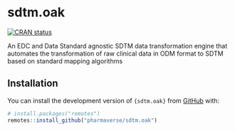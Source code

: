 
<!-- README.md is generated from README.Rmd. Please edit that file -->

# sdtm.oak

<!-- badges: start -->

[![CRAN
status](https://www.r-pkg.org/badges/version/sdtm.oak)](https://CRAN.R-project.org/package=sdtm.oak)
<!-- badges: end -->

An EDC and Data Standard agnostic SDTM data transformation engine that
automates the transformation of raw clinical data in ODM format to SDTM
based on standard mapping algorithms

## Installation

You can install the development version of `{sdtm.oak}` from
[GitHub](https://github.com/pharmaverse/sdtm.oak/) with:

``` r
# install.packages("remotes")
remotes::install_github("pharmaverse/sdtm.oak")
```

